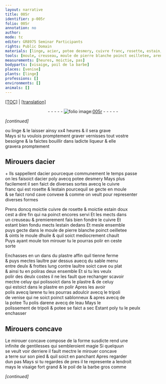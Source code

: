 ```yaml
---
layout: narrative
title: 005r
identifier: p-005r
folio: 005r
annotation: no
author:
mode: tc
editor: GR8975 Seminar Participants
rights: Public Domain
materials: [linge, acier, potee desmery, cuivre franc, rosette, estain, cuivre de rosette, estain doux, cuivre, pierre blanche, huile, plastre, sable menu, arene, tripoli de venise, potee, eau, tripoli]
tools: [moule, creuseau, moule de pierre blanche poinct oeilletee, arene, tripoli de venise, potee, tripoli, mirouer concave]
measurements: [heures, moictie, pas]
bodyparts: [visaige, poil de la barbe]
places: [venise]
plants: [linge]
professions: []
environments: []
animals: []
---
```


 <p><a href="{{ site.baseurl }}/diplomatic/">[TOC]</a> | <a href="{{ site.baseurl }}/texts/p-005r_tl/" target="_blank">[translation]</a></p><div class="folio" align="center">- - - - - <a href="http://gallica.bnf.fr/ark:/12148/btv1b10500001g/f15.image" target="_blank"><img src="https://cu-mkp.github.io/2017-workshop-edition/assets/photo-icon.png" alt="folio image: " style="display:inline-block; margin-bottom:-3px;"/>005r</a> - - - - - </div>  
 
*[continued]*
  
ou <span class="m"><span class="pa">linge</span></span> & le laisser ainsy xx4 <span class="ms"><span class="tmp">heures</span></span> & il sera grave<br/> Mays si tu voulois promptement graver vernisses tout v<span class="exp">ost</span>re<br/> besoigne & la faictes bouillir dans ladicte liqueur & elle<br/> gravera promptement
 
 
  

## Mirouers d<span class="m">acier</span>

 
 \+ Ils sappellent d<span class="m">acier</span> pourceque communem<span class="exp">ent</span> le temps passe<br/> on les faisoict d<span class="m">acier</span> poly avecq <span class="m">potee desmery</span> Mays plus<br/> facilement il sen faict de diverses sortes avecq le <span class="m">cuivre<br/> franc</span> qui est <span class="m">rosette</span> & l<span class="m">estain</span> pourcequil se gecte en <span class="tl">moule</span><br/> & se faict rond cave convexe & comme on veult pour representer<br/> diverses formes
 
Prens doncq <span class="ms">moictie</span> <span class="m">cuivre de rosette</span> & <span class="ms">moictie</span> <span class="m">estain doux</span><br/> cest a dire fin qui na poinct encores servi Et les mects dans<br/> un <span class="tl">creuseau</span> & premiere<span class="exp">ment</span> fais bien fondre le <span class="m">cuivre</span> Et<br/> estant bien fondu mects l<span class="m">estain</span> dedans Et mesle ensemble<br/> puys gecte dans le <span class="tl">moule de <span class="m">pierre blanche</span> poinct oeilletee</span><br/> & oints le <span class="tl">moule</span> d<span class="m">huile</span> & quil soict mediocrement chault<br/> Puys ayant <span class="tl">moule</span> ton mirouer tu le pourras polir en ceste<br/> sorte
 
Enchasses en un dans du <span class="m">plastre</span> affin quil tienne ferme<br/> & puys mectes laultre par dessus auecq du <span class="m">sable menu</span><br/> entre deulx & frottes lung contre laultre soict cave ou plat<br/> & ainsi tu en poliras deux ensemble Et si tu les veulx<br/> polir des deulx costes il ne les fault que rechanger scavoir<br/> mectre celuy qui polissoict dans le <span class="m">plastre</span> & de celuy<br/> qui estoict dans le <span class="m">plastre</span> en polir Apres les avoir<br/> polis avecq l<span class="tl"><span class="m">arene</span></span> tu les pourras adoulcir avecq le <span class="tl"><span class="m">tripoli<br/> de <span class="pl">venise</span></span></span> qui ne soict poinct sablonneux & apres avecq de<br/> la <span class="tl"><span class="m">potee</span></span> Tu polis d<span class="tl"><span class="m">arene</span></span> avecq de l<span class="m">eau</span> Mays le<br/> polissement de <span class="tl"><span class="m">tripoli</span></span> & <span class="tl"><span class="m">potee</span></span> se faict a sec Estant poly tu le peulx enchasser
 
 
  

## Mirouers concave

 
Le mirouer concave compose de la forme susdicte rend une<br/> infinite de gentilesses qui sembleroient magie Si quelquun<br/> se veult voir derriere il fault mectre le <span class="tl">mirouer concave</span><br/> a terre sur son pied & quil soict en panchant Apres <span class="sn">regarde<span class="add">r</span></span><br/> dun <span class="ms">pas</span> Mays si tu <span class="sn">regardes</span> de pres il te represente a lendroit<br/> mays le <span class="bp">visaige</span> fort grand & le <span class="bp">poil de la barbe</span> gros comme
 
*[continued]*
 
 